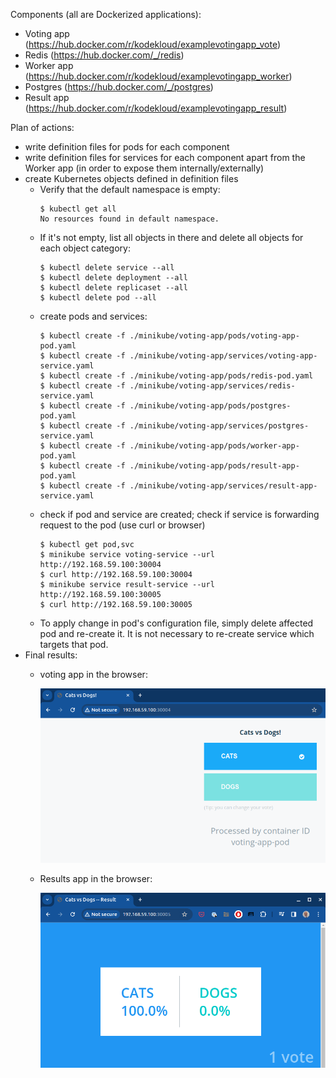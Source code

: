 Components (all are Dockerized applications):
- Voting app (https://hub.docker.com/r/kodekloud/examplevotingapp_vote)
- Redis (https://hub.docker.com/_/redis)
- Worker app (https://hub.docker.com/r/kodekloud/examplevotingapp_worker)
- Postgres (https://hub.docker.com/_/postgres)
- Result app (https://hub.docker.com/r/kodekloud/examplevotingapp_result)

Plan of actions:
* write definition files for pods for each component
* write definition files for services for each component apart from the Worker app (in order to expose them internally/externally)
* create Kubernetes objects defined in definition files
  * Verify that the default namespace is empty:
    ```
    $ kubectl get all
    No resources found in default namespace.
    ```
  * If it's not empty, list all objects in there and delete all objects for each object category:
    ```
    $ kubectl delete service --all
    $ kubectl delete deployment --all
    $ kubectl delete replicaset --all
    $ kubectl delete pod --all
    ```
  * create pods and services:
    ```
    $ kubectl create -f ./minikube/voting-app/pods/voting-app-pod.yaml
    $ kubectl create -f ./minikube/voting-app/services/voting-app-service.yaml
    $ kubectl create -f ./minikube/voting-app/pods/redis-pod.yaml
    $ kubectl create -f ./minikube/voting-app/services/redis-service.yaml
    $ kubectl create -f ./minikube/voting-app/pods/postgres-pod.yaml
    $ kubectl create -f ./minikube/voting-app/services/postgres-service.yaml
    $ kubectl create -f ./minikube/voting-app/pods/worker-app-pod.yaml
    $ kubectl create -f ./minikube/voting-app/pods/result-app-pod.yaml
    $ kubectl create -f ./minikube/voting-app/services/result-app-service.yaml
    ```
  * check if pod and service are created; check if service is forwarding request to the pod (use curl or browser)
    ```
    $ kubectl get pod,svc
    $ minikube service voting-service --url
    http://192.168.59.100:30004
    $ curl http://192.168.59.100:30004
    $ minikube service result-service --url
    http://192.168.59.100:30005
    $ curl http://192.168.59.100:30005
    ```
  * To apply change in pod's configuration file, simply delete affected pod and re-create it. It is not necessary to re-create service which targets that pod.
* Final results:
  * voting app in the browser:

    ![What is this](voting-app-web-ui.png)
  * Results app in the browser:

    ![What is this](voting-app-results-web-ui.png)
